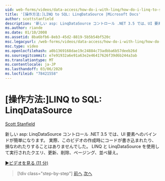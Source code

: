 ```yaml
---
uid: web-forms/videos/data-access/how-do-i-with-linq/how-do-i-linq-to-sql-linqdatasource
title: '[操作方法:]LINQ to SQL: LinqDataSource |Microsoft Docs'
author: scottstanfield
description: '新しい asp: LinqDataSource コントロール .NET 3.5 では、UI 要素へのバインドが簡単になります。 実際、このビデオの作成時にコードが書き込まれたり、損なわれたりすることはありませんでした。 Query, upd...'
ms.author: riande
ms.date: 01/10/2008
ms.assetid: 8ba6bfb6-8eb3-45d2-8819-5b5b54bf520c
msc.legacyurl: /web-forms/videos/data-access/how-do-i-with-linq/how-do-i-linq-to-sql-linqdatasource
msc.type: video
ms.openlocfilehash: a0b1369168dae19c24884c73adbba6b57deeb26d
ms.sourcegitcommit: e7e91932a6e91a63e2e46417626f39d6b244a3ab
ms.translationtype: MT
ms.contentlocale: ja-JP
ms.lasthandoff: 03/06/2020
ms.locfileid: "78421558"
---
```

# <a name="how-do-i-linq-to-sql-linqdatasource"></a>[操作方法:]LINQ to SQL: LinqDataSource

[Scott Stanfield](https://github.com/scottstanfield)

新しい asp: LinqDataSource コントロール .NET 3.5 では、UI 要素へのバインドが簡単になります。 実際、このビデオの作成時にコードが書き込まれたり、損なわれたりすることはありませんでした。 LINQ と LinqDataSource を使用して実行されたクエリ、更新、削除、ページング、並べ替え。

[&#9654;ビデオを見る (11 分)](https://channel9.msdn.com/Blogs/ASP-NET-Site-Videos/how-do-i-linq-to-sql-linqdatasource)

> [!div class="step-by-step"]
> [前へ](how-do-i-linq-to-sql-updating-the-database.md)
> [次へ](how-do-i-linq-to-sql-custom-linqdatasource.md)
